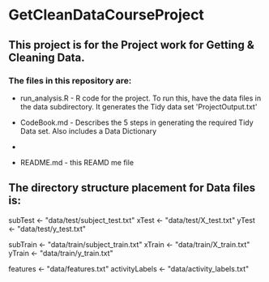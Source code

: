 # GetCleanDataCourseProject
## This project is for the Project work for Getting & Cleaning Data.

### The files in this repository are:

* run_analysis.R  - R code for the project. To run this, have the data files in the data subdirectory. It generates the Tidy data set 'ProjectOutput.txt' 

* CodeBook.md - Describes the 5 steps in generating the required Tidy Data set. Also includes a Data Dictionary
* 
* README.md - this REAMD me file

## The directory structure placement for Data files is:
subTest <- "data/test/subject_test.txt"
xTest <- "data/test/X_test.txt"
yTest <- "data/test/y_test.txt"

subTrain <- "data/train/subject_train.txt"
xTrain <- "data/train/X_train.txt"
yTrain <- "data/train/y_train.txt"

features <- "data/features.txt"
activityLabels <- "data/activity_labels.txt"
